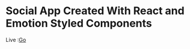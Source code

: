 # Social App Created With React and Emotion Styled Components

Live :[Go](https://socially-mui.netlify.app)
